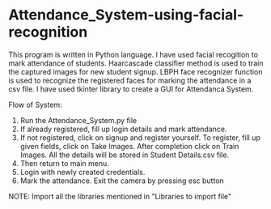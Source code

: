 # Attendance_System-using-facial-recognition

This program is written in Python language. I have used facial recogition to mark attendance of students. Haarcascade classifier method is used to train the captured images for new student signup. LBPH face recognizer function is used to recognize the registered faces for marking the attendance in a csv file. I have used tkinter library to create a GUI for Attendanca System.

Flow of System:
1. Run the Attendance_System.py file
2. If already registered, fill up login details and mark attendance.
3. If not registered, click on signup and register yourself. To register, fill up given fields, click on Take Images. After completion click on Train Images. All the details will be stored in Student Details.csv file.
4. Then return to main menu.
5. Login with newly created credentials.
6. Mark the attendance. Exit the camera by pressing esc button

NOTE: Import all the libraries mentioned in "Libraries to import file"
